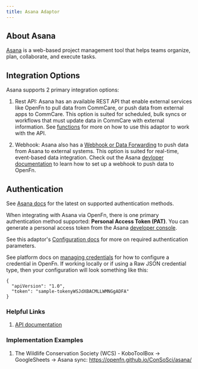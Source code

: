 ```yaml
---
title: Asana Adaptor
---
```


## About Asana

[Asana](https://app.asana.com/) is a web-based project management tool that helps teams organize, plan, collaborate, and execute tasks. 

## Integration Options

Asana supports 2 primary integration options:

1. Rest API: Asana has an available REST API that enable external services like OpenFn to pull data from CommCare, or push data from external apps to CommCare. This option is suited for scheduled, bulk syncs or workflows that must update data in CommCare with external information. See [functions](/adaptors/packages/asana-docs) for more on how to use this adaptor to work with the API.

2. Webhook: Asana also has a [Webhook or Data Forwarding](https://developers.asana.com/docs/webhooks-guide) to push data from Asana to external systems. This option is suited for real-time, event-based data integration. Check out the Asana [devloper documentation](/adaptors/packages/asana-docs) to learn how to set up a webhook to push data to OpenFn.

## Authentication

See [Asana docs](https://developers.asana.com/docs/authentication) for the latest on supported authentication methods. 

When integrating with Asana via OpenFn, there is one primary authentication method supported: **Personal Access Token (PAT)**. You can generate a personal access token from the Asana [developer console](https://developers.asana.com/docs/personal-access-token).

See this adaptor's [Configuration docs](/adaptors/packages/asana-configuration-schema) for more on required authentication parameters.

See platform docs on [managing credentials](/documentation/manage-projects/manage-credentials) for how to configure a credential in OpenFn. If working locally or if using a Raw JSON credential type, then your configuration will look something like this:

```
{
  "apiVersion": "1.0",
  "token": "sample-tokenyWSJdXBACMLLWMNGgADFA"
}
```

### Helpful Links

1. [API documentation](https://developers.asana.com/docs/overview)

### Implementation Examples

1. The Wildlife Conservation Society (WCS) - KoboToolBox -> GoogleSheets -> Asana sync: https://openfn.github.io/ConSoSci/asana/




